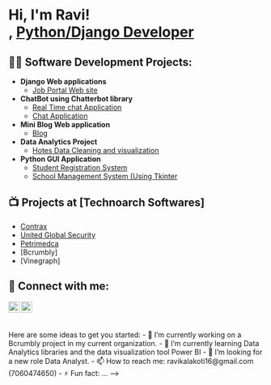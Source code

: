 <h1>Hi, I'm Ravi! <br/><a href="https://github.com/Ravikalakot"></a>, <a href="https://www.linkedin.com/in/ravi-singh-kalakoti">Python/Django Developer</a></h1>

<h2>👨‍💻 Software Development Projects:</h2>

- <b>Django Web applications</b>
  - [Job Portal Web site](https://github.com/joshmadakor1/Algorithms-Practice)
- <b>ChatBot using Chatterbot library</b>
  - [Real Time chat Application](https://github.com/joshmadakor1/4chan-Image-Analysis-Middleware-C964)
  - [Chat Application](https://github.com/Ravikalakoti/Real-Time-Chat-App)
- <b>Mini Blog Web application</b>
  - [Blog](https://github.com/Ravikalakoti/Mini-Blog)
- <b>Data Analytics Project</b>
  - [Hotes Data Cleaning and visualization](https://github.com/Ravikalakoti/Sales-Data-Analysis-/tree/main/Python_Diwali_Sales_Analysis-main)
- <b>Python GUI Application</b>
  - [Student Registration System](https://github.com/Ravikalakoti/student-reg.-system)
  - [School Management System (Using Tkinter](https://github.com/Ravikalakoti/Tkinter-School.mng.sys.)

<h2>📺 Projects at [Technoarch Softwares]</h2>

- [Contrax](https://contrax.com.au)
- [United Global Security](https://sp.opskube.com)
- [Petrimedca](www.petrimedca.com)
- [Bcrumbly]
- [Vinegraph]

<h2> 🤳 Connect with me:</h2>


[<img align="left" width="22px" src="https://cdn.jsdelivr.net/npm/simple-icons@v3/icons/linkedin.svg" />][linkedin]
[<img align="left" width="22px" src="https://cdn.jsdelivr.net/npm/simple-icons@v3/icons/instagram.svg" />][instagram]

[instagram]: https://instagram.com/ravi_kalakoti?igshid=ZGUzMzM3NWJiOQ==
[linkedin]: https://www.linkedin.com/in/ravi-singh-kalakoti/
<br>
<br>
<h3></h3>Here are some ideas to get you started:</h3>
- 🔭 I’m currently working on a Bcrumbly project in my current organization.
- 🌱 I’m currently learning Data Analytics libraries and the data visualization tool Power BI
- 🤔 I’m looking for a new role Data Analyst.
- 📫 How to reach me: ravikalakoti16@gmail.com (7060474650)
- ⚡ Fun fact: ...
-->
